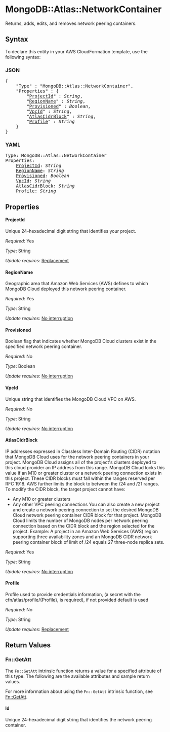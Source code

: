 # MongoDB::Atlas::NetworkContainer

Returns, adds, edits, and removes network peering containers.

## Syntax

To declare this entity in your AWS CloudFormation template, use the following syntax:

### JSON

<pre>
{
    "Type" : "MongoDB::Atlas::NetworkContainer",
    "Properties" : {
        "<a href="#projectid" title="ProjectId">ProjectId</a>" : <i>String</i>,
        "<a href="#regionname" title="RegionName">RegionName</a>" : <i>String</i>,
        "<a href="#provisioned" title="Provisioned">Provisioned</a>" : <i>Boolean</i>,
        "<a href="#vpcid" title="VpcId">VpcId</a>" : <i>String</i>,
        "<a href="#atlascidrblock" title="AtlasCidrBlock">AtlasCidrBlock</a>" : <i>String</i>,
        "<a href="#profile" title="Profile">Profile</a>" : <i>String</i>
    }
}
</pre>

### YAML

<pre>
Type: MongoDB::Atlas::NetworkContainer
Properties:
    <a href="#projectid" title="ProjectId">ProjectId</a>: <i>String</i>
    <a href="#regionname" title="RegionName">RegionName</a>: <i>String</i>
    <a href="#provisioned" title="Provisioned">Provisioned</a>: <i>Boolean</i>
    <a href="#vpcid" title="VpcId">VpcId</a>: <i>String</i>
    <a href="#atlascidrblock" title="AtlasCidrBlock">AtlasCidrBlock</a>: <i>String</i>
    <a href="#profile" title="Profile">Profile</a>: <i>String</i>
</pre>

## Properties

#### ProjectId

Unique 24-hexadecimal digit string that identifies your project.

_Required_: Yes

_Type_: String

_Update requires_: [Replacement](https://docs.aws.amazon.com/AWSCloudFormation/latest/UserGuide/using-cfn-updating-stacks-update-behaviors.html#update-replacement)

#### RegionName

Geographic area that Amazon Web Services (AWS) defines to which MongoDB Cloud deployed this network peering container.

_Required_: Yes

_Type_: String

_Update requires_: [No interruption](https://docs.aws.amazon.com/AWSCloudFormation/latest/UserGuide/using-cfn-updating-stacks-update-behaviors.html#update-no-interrupt)

#### Provisioned

Boolean flag that indicates whether MongoDB Cloud clusters exist in the specified network peering container.

_Required_: No

_Type_: Boolean

_Update requires_: [No interruption](https://docs.aws.amazon.com/AWSCloudFormation/latest/UserGuide/using-cfn-updating-stacks-update-behaviors.html#update-no-interrupt)

#### VpcId

Unique string that identifies the MongoDB Cloud VPC on AWS.

_Required_: No

_Type_: String

_Update requires_: [No interruption](https://docs.aws.amazon.com/AWSCloudFormation/latest/UserGuide/using-cfn-updating-stacks-update-behaviors.html#update-no-interrupt)

#### AtlasCidrBlock

IP addresses expressed in Classless Inter-Domain Routing (CIDR) notation that MongoDB Cloud uses for the network peering containers in your project. MongoDB Cloud assigns all of the project's clusters deployed to this cloud provider an IP address from this range. MongoDB Cloud locks this value if an M10 or greater cluster or a network peering connection exists in this project.
These CIDR blocks must fall within the ranges reserved per RFC 1918. AWS further limits the block to between the /24 and /21 ranges.
To modify the CIDR block, the target project cannot have:
- Any M10 or greater clusters
- Any other VPC peering connections
You can also create a new project and create a network peering connection to set the desired MongoDB Cloud network peering container CIDR block for that project. MongoDB Cloud limits the number of MongoDB nodes per network peering connection based on the CIDR block and the region selected for the project.
Example: A project in an Amazon Web Services (AWS) region supporting three availability zones and an MongoDB CIDR network peering container block of limit of /24 equals 27 three-node replica sets.

_Required_: Yes

_Type_: String

_Update requires_: [No interruption](https://docs.aws.amazon.com/AWSCloudFormation/latest/UserGuide/using-cfn-updating-stacks-update-behaviors.html#update-no-interrupt)

#### Profile

Profile used to provide credentials information, (a secret with the cfn/atlas/profile/{Profile}, is required), if not provided default is used

_Required_: No

_Type_: String

_Update requires_: [Replacement](https://docs.aws.amazon.com/AWSCloudFormation/latest/UserGuide/using-cfn-updating-stacks-update-behaviors.html#update-replacement)

## Return Values

### Fn::GetAtt

The `Fn::GetAtt` intrinsic function returns a value for a specified attribute of this type. The following are the available attributes and sample return values.

For more information about using the `Fn::GetAtt` intrinsic function, see [Fn::GetAtt](https://docs.aws.amazon.com/AWSCloudFormation/latest/UserGuide/intrinsic-function-reference-getatt.html).

#### Id

Unique 24-hexadecimal digit string that identifies the network peering container.

